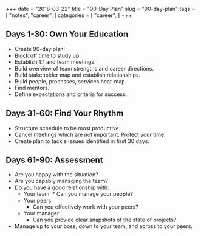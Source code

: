 +++
date = "2018-03-22"
title = "90-Day Plan"
slug = "90-day-plan"
tags = [
    "notes",
    "career",
]
categories = [
    "career",
]
+++

## Days 1-30: Own Your Education

* Create 90-day plan!
* Block off time to study up.
* Establish 1:1 and team meetings.
* Build overview of team strengths and career directions.
* Build stakeholder map and establish relationships.
* Build people, processes, services heat-map.
* Find mentors.
* Define expectations and criteria for success.

## Days 31-60: Find Your Rhythm

* Structure schedule to be most productive.
* Cancel meetings which are not important. Protect your time.
* Create plan to tackle issues identified in first 30 days.

## Days 61-90: Assessment

* Are you happy with the situation?
* Are you capably managing the team?
* Do you have a good relationship with:
    * Your team:
            * Can you manage your people?
    * Your peers:
        * Can you effectively work with your peers?
    * Your manager:
        * Can you provide clear snapshots of the state of projects?
* Manage up to your boss, down to your team, and across to your peers.
